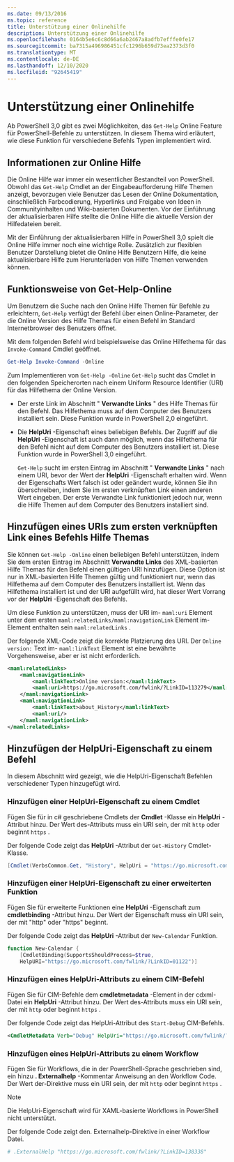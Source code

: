 ```yaml
---
ms.date: 09/13/2016
ms.topic: reference
title: Unterstützung einer Onlinehilfe
description: Unterstützung einer Onlinehilfe
ms.openlocfilehash: 0164b5e6c6c8d66a6ab2467a8adfb7efffe0fe17
ms.sourcegitcommit: ba7315a496986451cfc1296b659d73ea2373d3f0
ms.translationtype: MT
ms.contentlocale: de-DE
ms.lasthandoff: 12/10/2020
ms.locfileid: "92645419"
---
```

# <a name="supporting-online-help"></a>Unterstützung einer Onlinehilfe

Ab PowerShell 3,0 gibt es zwei Möglichkeiten, das `Get-Help` Online Feature für PowerShell-Befehle zu unterstützen. In diesem Thema wird erläutert, wie diese Funktion für verschiedene Befehls Typen implementiert wird.

## <a name="about-online-help"></a>Informationen zur Online Hilfe

Die Online Hilfe war immer ein wesentlicher Bestandteil von PowerShell. Obwohl das `Get-Help` Cmdlet an der Eingabeaufforderung Hilfe Themen anzeigt, bevorzugen viele Benutzer das Lesen der Online Dokumentation, einschließlich Farbcodierung, Hyperlinks und Freigabe von Ideen in Communityinhalten und Wiki-basierten Dokumenten. Vor der Einführung der aktualisierbaren Hilfe stellte die Online Hilfe die aktuelle Version der Hilfedateien bereit.

Mit der Einführung der aktualisierbaren Hilfe in PowerShell 3,0 spielt die Online Hilfe immer noch eine wichtige Rolle. Zusätzlich zur flexiblen Benutzer Darstellung bietet die Online Hilfe Benutzern Hilfe, die keine aktualisierbare Hilfe zum Herunterladen von Hilfe Themen verwenden können.

## <a name="how-get-help--online-works"></a>Funktionsweise von Get-Help-Online

Um Benutzern die Suche nach den Online Hilfe Themen für Befehle zu erleichtern, `Get-Help` verfügt der Befehl über einen Online-Parameter, der die Online Version des Hilfe Themas für einen Befehl im Standard Internetbrowser des Benutzers öffnet.

Mit dem folgenden Befehl wird beispielsweise das Online Hilfethema für das `Invoke-Command` Cmdlet geöffnet.

```powershell
Get-Help Invoke-Command -Online
```

Zum Implementieren von `Get-Help -Online` `Get-Help` sucht das Cmdlet in den folgenden Speicherorten nach einem Uniform Resource Identifier (URI) für das Hilfethema der Online Version.

- Der erste Link im Abschnitt " **Verwandte Links** " des Hilfe Themas für den Befehl. Das Hilfethema muss auf dem Computer des Benutzers installiert sein. Diese Funktion wurde in PowerShell 2,0 eingeführt.

- Die **HelpUri** -Eigenschaft eines beliebigen Befehls. Der Zugriff auf die **HelpUri** -Eigenschaft ist auch dann möglich, wenn das Hilfethema für den Befehl nicht auf dem Computer des Benutzers installiert ist. Diese Funktion wurde in PowerShell 3,0 eingeführt.

  `Get-Help` sucht im ersten Eintrag im Abschnitt " **Verwandte Links** " nach einem URI, bevor der Wert der **HelpUri** -Eigenschaft erhalten wird. Wenn der Eigenschafts Wert falsch ist oder geändert wurde, können Sie ihn überschreiben, indem Sie im ersten verknüpften Link einen anderen Wert eingeben. Der erste Verwandte Link funktioniert jedoch nur, wenn die Hilfe Themen auf dem Computer des Benutzers installiert sind.

## <a name="adding-a-uri-to-the-first-related-link-of-a-command-help-topic"></a>Hinzufügen eines URIs zum ersten verknüpften Link eines Befehls Hilfe Themas

Sie können `Get-Help -Online` einen beliebigen Befehl unterstützen, indem Sie dem ersten Eintrag im Abschnitt **Verwandte Links** des XML-basierten Hilfe Themas für den Befehl einen gültigen URI hinzufügen. Diese Option ist nur in XML-basierten Hilfe Themen gültig und funktioniert nur, wenn das Hilfethema auf dem Computer des Benutzers installiert ist. Wenn das Hilfethema installiert ist und der URI aufgefüllt wird, hat dieser Wert Vorrang vor der **HelpUri** -Eigenschaft des Befehls.

Um diese Funktion zu unterstützen, muss der URI im- `maml:uri` Element unter dem ersten `maml:relatedLinks/maml:navigationLink` Element im-Element enthalten sein `maml:relatedLinks` .

Der folgende XML-Code zeigt die korrekte Platzierung des URI. Der `Online version:` Text im- `maml:linkText` Element ist eine bewährte Vorgehensweise, aber er ist nicht erforderlich.

```xml
<maml:relatedLinks>
    <maml:navigationLink>
        <maml:linkText>Online version:</maml:linkText>
        <maml:uri>https://go.microsoft.com/fwlink/?LinkID=113279</maml:uri>
    </maml:navigationLink>
    <maml:navigationLink>
        <maml:linkText>about_History</maml:linkText>
        <maml:uri/>
    </maml:navigationLink>
</maml:relatedLinks>
```

## <a name="adding-the-helpuri-property-to-a-command"></a>Hinzufügen der HelpUri-Eigenschaft zu einem Befehl

In diesem Abschnitt wird gezeigt, wie die HelpUri-Eigenschaft Befehlen verschiedener Typen hinzugefügt wird.

### <a name="adding-a-helpuri-property-to-a-cmdlet"></a>Hinzufügen einer HelpUri-Eigenschaft zu einem Cmdlet

Fügen Sie für in c# geschriebene Cmdlets der **Cmdlet** -Klasse ein **HelpUri** -Attribut hinzu. Der Wert des-Attributs muss ein URI sein, der mit `http` oder beginnt `https` .

Der folgende Code zeigt das **HelpUri** -Attribut der `Get-History` Cmdlet-Klasse.

```csharp
[Cmdlet(VerbsCommon.Get, "History", HelpUri = "https://go.microsoft.com/fwlink/?LinkID=001122")]
```

### <a name="adding-a-helpuri-property-to-an-advanced-function"></a>Hinzufügen einer HelpUri-Eigenschaft zu einer erweiterten Funktion

Fügen Sie für erweiterte Funktionen eine **HelpUri** -Eigenschaft zum **cmdletbinding** -Attribut hinzu. Der Wert der Eigenschaft muss ein URI sein, der mit "http" oder "https" beginnt.

Der folgende Code zeigt das **HelpUri** -Attribut der `New-Calendar` Funktion.

```powershell
function New-Calendar {
    [CmdletBinding(SupportsShouldProcess=$true,
    HelpURI="https://go.microsoft.com/fwlink/?LinkID=01122")]
```

### <a name="adding-a-helpuri-attribute-to-a-cim-command"></a>Hinzufügen eines HelpUri-Attributs zu einem CIM-Befehl

Fügen Sie für CIM-Befehle dem **cmdletmetadata** -Element in der cdxml-Datei ein **HelpUri** -Attribut hinzu.
Der Wert des-Attributs muss ein URI sein, der mit `http` oder beginnt `https` .

Der folgende Code zeigt das HelpUri-Attribut des `Start-Debug` CIM-Befehls.

```xml
<CmdletMetadata Verb="Debug" HelpUri="https://go.microsoft.com/fwlink/?LinkID=001122"/>
```

### <a name="adding-a-helpuri-attribute-to-a-workflow"></a>Hinzufügen eines HelpUri-Attributs zu einem Workflow

Fügen Sie für Workflows, die in der PowerShell-Sprache geschrieben sind, ein hinzu **. Externalhelp** -Kommentar Anweisung an den Workflow Code. Der Wert der-Direktive muss ein URI sein, der mit `http` oder beginnt `https` .

> [!NOTE]
> Die HelpUri-Eigenschaft wird für XAML-basierte Workflows in PowerShell nicht unterstützt.

Der folgende Code zeigt den. Externalhelp-Direktive in einer Workflow Datei.

```powershell
# .ExternalHelp "https://go.microsoft.com/fwlink/?LinkID=138338"
```
